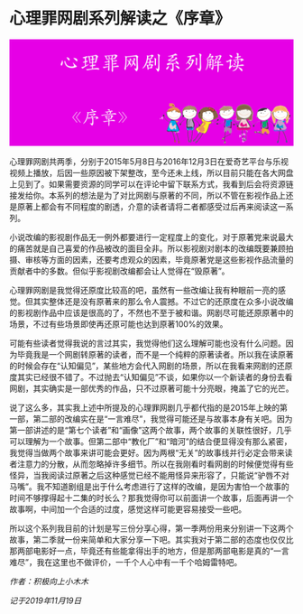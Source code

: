 # 心理罪网剧系列解读之《序章》

<img src="心理罪网剧系列解读之《序章》/cover.jpg" alt="cover"  />

心理罪网剧共两季，分别于2015年5月8日与2016年12月3日在爱奇艺平台与乐视视频上播放，后因一些原因被下架整改，至今还未上线，所以目前只能在各大网盘上见到了。如果需要资源的同学可以在评论中留下联系方式，我看到后会将资源链接发给你。本系列的想法是为了对比网剧与原著的不同，所以不管在影视作品上还是原著上都会有不同程度的剧透，介意的读者请将二者都感受过后再来阅读这一系列。

小说改编的影视剧作品无一例外都要进行一定程度上的变化，对于原著党来说最大的痛苦就是自己喜爱的作品被改的面目全非。所以影视剧对剧本的改编既要兼顾拍摄、审核等方面的因素，还要考虑观众的因素，毕竟原著党是这些影视作品流量的贡献者中的多数。但似乎影视剧改编都会让人觉得在“毁原著”。

心理罪网剧是我觉得还原度比较高的吧，虽然有一些改编让我有种眼前一亮的感觉。但其实整体还是没有原著来的那么令人震撼。不过它的还原度在众多小说改编的影视剧作品中应该是很高的了，不然也不至于被和谐。网剧尽可能还原原著中的场景，不过有些场景即使再还原可能也达到原著100%的效果。

可能有些读者觉得我说的言过其实，我觉得他们这么理解可能也没有什么问题。因为毕竟我是一个网剧转原著的读者，而不是一个纯粹的原著读者。所以我在读原著的时候会存在“认知偏见”，某些地方会代入网剧的场景，所以在我看来网剧的还原度其实已经很不错了。不过抛去“认知偏见”不谈，如果你以一个新读者的身份去看网剧，其实确实是一部优秀的作品，只不过原著可能十分亮眼，掩盖了它的光芒。

说了这么多，其实我上述中所提及的心理罪网剧几乎都代指的是2015年上映的第一部，第二部的改编实在是“一言难尽”，我觉得可能还是与故事本身有关吧。因为第一部讲述的是“第七个读者”和“画像”这两个故事，两个故事的关联性很好，几乎可以理解为一个故事。但第二部中“教化厂”和“暗河”的结合便显得没有那么紧密，我觉得当做两个故事来讲可能会更好。因为两根“无关”的故事线并行必定会带来读者注意力的分散，从而忽略掉许多细节。所以在我刚看时看网剧的时候便觉得有些怪异，当我阅读过原著之后这种感觉已经不能用怪异来形容了，只能说“驴唇不对马嘴”。我不知道剧组是出于什么考虑进行了这样的改编，是因为害怕一个故事的时间不够撑得起十二集的时长么？那我觉得你可以前面讲一个故事，后面再讲一个故事啊，中间加一个合适的过度，感觉这样可能更容易接受一些吧。

所以这个系列我目前的计划是写三份分享心得，第一季两份用来分别讲一下这两个故事，第二季就一份来简单和大家分享一下吧。其实我对于第二部的态度也仅仅比那两部电影好一点，毕竟还有些能拿得出手的地方，但是那两部电影是真的“一言难尽”，我在这里也不做评价，一千个人心中有一千个哈姆雷特吧。

*作者：积极向上小木木*

*记于2019年11月19日*




